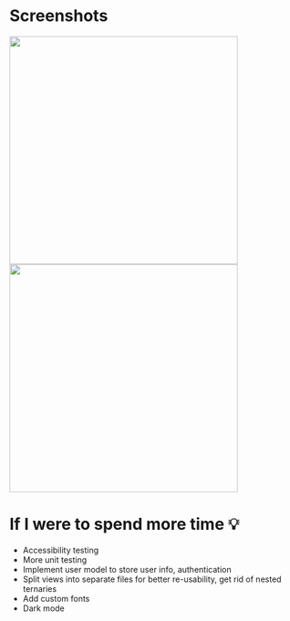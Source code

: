 # Screenshots
<p float="left">
    <img src="https://i.imgur.com/tEdITV0.png" width=400 />
    <img src="https://i.imgur.com/kiAUsFz.png" width=400 />
</p>

# If I were to spend more time 💡

- Accessibility testing
- More unit testing
- Implement user model to store user info, authentication
- Split views into separate files for better re-usability, get rid of nested ternaries
- Add custom fonts
- Dark mode
